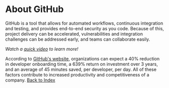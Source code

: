 # About GitHub

GitHub is a tool that allows for automated workflows, continuous integration and testing, and provides end-to-end security as you code.  Because of this, project delivery can be accelerated, vulnerabilities and integration challenges can be addressed early, and teams can collaborate easily.  

*Watch a [quick video](https://www.youtube.com/watch?v=T6o3Ci8Ieag) to learn more!*

According to [GitHub's website](https://github.com/enterprise), organizations can expect a 40% reduction in developer onboarding time, a 639% return on investment over 3 years, and an average of 45 minutes saved, per developer, per day.  All of these factors contribute to increased productivity and competitiveness of a company.
[Back to Index](README.md)
